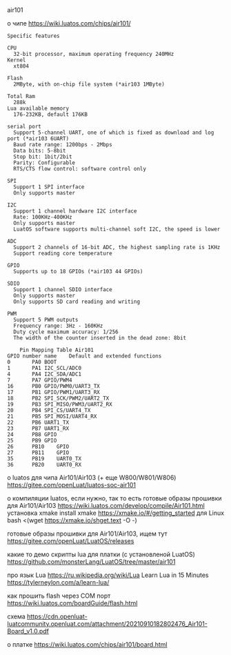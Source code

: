 air101

о чипе
 https://wiki.luatos.com/chips/air101/

~~~
Specific features

CPU   
  32-bit processor, maximum operating frequency 240MHz
Kernel 
  xt804

Flash 
  2MByte, with on-chip file system (*air103 1MByte)

Total Ram 
  288k
Lua available memory 
  176-232KB, default 176KB

serial port
  Support 5-channel UART, one of which is fixed as download and log port (*air103 6UART)
  Baud rate range: 1200bps - 2Mbps
  Data bits: 5-8bit
  Stop bit: 1bit/2bit
  Parity: Configurable
  RTS/CTS flow control: software control only

SPI
  Support 1 SPI interface
  Only supports master

I2C
  Support 1 channel hardware I2C interface
  Rate: 100KHz-400KHz
  Only supports master
  LuatOS software supports multi-channel soft I2C, the speed is lower

ADC
  Support 2 channels of 16-bit ADC, the highest sampling rate is 1KHz
  Support reading core temperature

GPIO
  Supports up to 18 GPIOs (*air103 44 GPIOs)

SDIO
  Support 1 channel SDIO interface
  Only supports master
  Only supports SD card reading and writing

PWM  
  Support 5 PWM outputs
  Frequency range: 3Hz - 160KHz
  Duty cycle maximum accuracy: 1/256
  The width of the counter inserted in the dead zone: 8bit

~~~


~~~
	Pin Mapping Table Air101
GPIO number	name	Default and extended functions
0		PA0	BOOT
1		PA1	I2C_SCL/ADC0
4		PA4	I2C_SDA/ADC1
7		PA7	GPIO/PWM4
16		PB0	GPIO/PWM0/UART3_TX
17		PB1	GPIO/PWM1/UART3_RX
18		PB2	SPI_SCK/PWM2/UART2_TX
19		PB3	SPI_MISO/PWM3/UART2_RX
20		PB4	SPI_CS/UART4_TX
21		PB5	SPI_MOSI/UART4_RX
22		PB6	UART1_TX
23		PB7	UART1_RX
24		PB8	GPIO
25		PB9	GPIO
26		PB10	GPIO
27		PB11	GPIO
35		PB19	UART0_TX
36		PB20	UART0_RX
~~~

о luatos для чипа Air101/Air103 (+ еще W800/W801/W806)
 https://gitee.com/openLuat/luatos-soc-air101

о компиляции luatos, если нужно, так то есть готовые образы прошивки для Air101/Air103
 https://wiki.luatos.com/develop/compile/Air101.html
  установка  xmake
   install xmake https://xmake.io/#/getting_started
  для Linux
   bash <(wget https://xmake.io/shget.text -O -)


готовые образы прошивки для Air101/Air103, ищем тут
 https://gitee.com/openLuat/LuatOS/releases
 
какие то демо скрипты lua для платки (с установленой LuatOS)
 https://github.com/monsterLang/LuatOS/tree/master/air101


про язык Lua
 https://ru.wikipedia.org/wiki/Lua
Learn Lua in 15 Minutes
 https://tylerneylon.com/a/learn-lua/


как прошить flash через COM порт
 https://wiki.luatos.com/boardGuide/flash.html


схема
 https://cdn.openluat-luatcommunity.openluat.com/attachment/20210910182802476_Air101-Board_v1.0.pdf


о платке
 https://wiki.luatos.com/chips/air101/board.html

